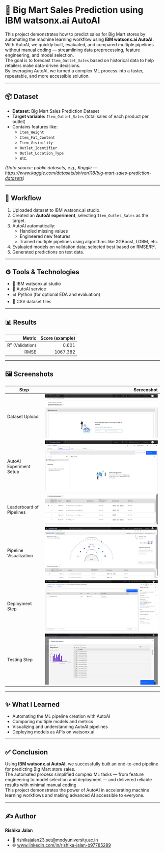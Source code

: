 # 🛒 Big Mart Sales Prediction using IBM watsonx.ai AutoAI

This project demonstrates how to predict sales for Big Mart stores by automating the machine learning workflow using **IBM watsonx.ai AutoAI**.  
With AutoAI, we quickly built, evaluated, and compared multiple pipelines without manual coding — streamlining data preprocessing, feature engineering, and model selection.  
The goal is to forecast `Item_Outlet_Sales` based on historical data to help retailers make data-driven decisions.  
By leveraging AutoAI, we turned a complex ML process into a faster, repeatable, and more accessible solution.

---

## 📦 Dataset

- **Dataset:** Big Mart Sales Prediction Dataset
- **Target variable:** `Item_Outlet_Sales` (total sales of each product per outlet)
- Contains features like:
  - `Item_Weight`
  - `Item_Fat_Content`
  - `Item_Visibility`
  - `Outlet_Identifier`
  - `Outlet_Location_Type`
  - etc.

*(Data source: public datasets, e.g., Kaggle — https://www.kaggle.com/datasets/shivan118/big-mart-sales-prediction-datasets)*

---

## 🧪 Workflow

1. Uploaded dataset to IBM watsonx.ai studio.
2. Created an **AutoAI experiment**, selecting `Item_Outlet_Sales` as the target.
3. AutoAI automatically:
   - Handled missing values
   - Engineered new features
   - Trained multiple pipelines using algorithms like XGBoost, LGBM, etc.
4. Evaluated models on validation data; selected best based on RMSE/R².
5. Generated predictions on test data.

---

## ⚙️ Tools & Technologies

- 🧠 IBM watsonx.ai studio
- 🤖 AutoAI service
- 📊 Python (for optional EDA and evaluation)
- 📂 CSV dataset files

---

## 📊 Results

| Metric      | Score (example) |
|------------:|----------------:|
| R² (Validation) | 0.601 |
| RMSE         | 1067.382 |

---

## 🖼 Screenshots

| Step | Screenshot |
|-----|-----------:|
| Dataset Upload | ![](screenshots/dataset_upload.png) |
| AutoAI Experiment Setup | ![](screenshots/experiment_setup.png) |
| Leaderboard of Pipelines | ![](screenshots/leaderboard.png) |
| Pipeline Visualization | ![](screenshots/pipeline_visualization.png) |
| Deployment Step | ![](screenshots/deployment.png) |
| Testing Step | ![](screenshots/testing.png) |

---

## ✨ What I Learned

- Automating the ML pipeline creation with AutoAI
- Comparing multiple models and metrics
- Visualizing and understanding AutoAI pipelines
- Deploying models as APIs on watsonx.ai

---

## ✅ Conclusion

Using **IBM watsonx.ai AutoAI**, we successfully built an end-to-end pipeline for predicting Big Mart store sales.  
The automated process simplified complex ML tasks — from feature engineering to model selection and deployment — and delivered reliable results with minimal manual coding.  
This project demonstrates the power of AutoAI in accelerating machine learning workflows and making advanced AI accessible to everyone.


---
## ✍️ Author

**Rishika Jalan**  
- 📧 rishikajalan23.set@modyuniversity.ac.in
- 🌐 www.linkedin.com/in/rishika-jalan-b97785289



